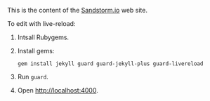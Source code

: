 This is the content of the [Sandstorm.io](https://sandstorm.io) web site.

To edit with live-reload:

1. Intsall Rubygems.
2. Install gems:

       gem install jekyll guard guard-jekyll-plus guard-livereload
3. Run `guard`.
4. Open [http://localhost:4000](http://localhost:4000).
